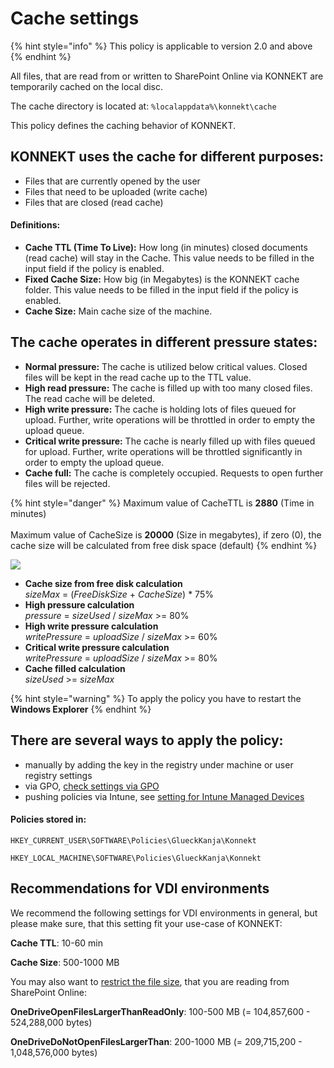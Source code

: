 # Cache settings

{% hint style="info" %}
This policy is applicable to version 2.0 and above
{% endhint %}

All files, that are read from or written to SharePoint Online via KONNEKT are temporarily cached on the local disc.&#x20;

The cache directory is located at: `%localappdata%\konnekt\cache`

This policy defines the caching behavior of KONNEKT.

## **KONNEKT uses the cache for different purposes:**

* Files that are currently opened by the user
* Files that need to be uploaded (write cache)
* Files that are closed (read cache)

#### **Definitions:**&#x20;

* **Cache TTL (Time To Live):** How long (in minutes) closed documents (read cache) will stay in the Cache. This value needs to be filled in the input field if the policy is enabled.
* **Fixed Cache Size:** How big (in Megabytes) is the KONNEKT cache folder. This value needs to be filled in the input field if the policy is enabled.
* **Cache Size:** Main cache size of the machine.&#x20;

## **The cache operates in different pressure states:**

* **Normal pressure:** The cache is utilized below critical values. Closed files will be kept in the read cache up to the TTL value.
* **High read pressure:** The cache is filled up with too many closed files. The read cache will be deleted.
* **High write pressure:** The cache is holding lots of files queued for upload. Further, write operations will be throttled in order to empty the upload queue.
* **Critical write pressure:** The cache is nearly filled up with files queued for upload. Further, write operations will be throttled significantly in order to empty the upload queue.
* **Cache full:** The cache is completely occupied. Requests to open further files will be rejected.

{% hint style="danger" %}
Maximum value of CacheTTL is **2880** (Time in minutes) \
\
Maximum value of CacheSize is **20000** (Size in megabytes), if zero (0), the cache size will be calculated from free disk space (default)
{% endhint %}



![](<../../.gitbook/assets/2021-07-16 12\_27\_25-Cache.png>)

* **Cache size from free disk calculation**\
  &#x20;_sizeMax_ = (_FreeDiskSize_ + _CacheSize_) \* 75%
* **High pressure calculation**\
  &#x20;_pressure_ = _sizeUsed_ / _sizeMax_ >= 80%
* **High write pressure calculation**\
  &#x20;_writePressure_ = _uploadSize_ / _sizeMax_ >= 60%
* **Critical write pressure calculation**\
  &#x20;_writePressure_ = _uploadSize_ / _sizeMax_ >= 80%
* **Cache filled calculation**\
  &#x20;_sizeUsed_ >= _sizeMax_

{% hint style="warning" %}
To apply the policy you have to restart the **Windows Explorer**
{% endhint %}

## **There are several ways to apply the policy:**

* manually by adding the key in the registry under machine or user registry settings
* via GPO, [check settings via GPO](../management-options/settings-via-gpo.md)
* pushing policies via Intune, see [setting for Intune Managed Devices](../management-options/setting-for-intune-managed-devices/intune-system-settings.md#cache)

#### **Policies** stored in:

`HKEY_CURRENT_USER\SOFTWARE\Policies\GlueckKanja\Konnekt`

`HKEY_LOCAL_MACHINE\SOFTWARE\Policies\GlueckKanja\Konnekt`

## Recommendations for VDI environments

We recommend the following settings for VDI environments in general, but please make sure, that this setting fit your use-case of KONNEKT:&#x20;

**Cache TTL**: 10-60 min

**Cache Size**: 500-1000 MB

You may also want to [restrict the file size](../other/open-file-size-limitations.md), that you are reading from SharePoint Online:

**OneDriveOpenFilesLargerThanReadOnly**: 100-500 MB (= 104,857,600 - 524,288,000 bytes)

**OneDriveDoNotOpenFilesLargerThan**: 200-1000 MB (= 209,715,200 - 1,048,576,000 bytes)
